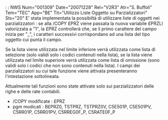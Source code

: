  :  : NWS Num="001309" Date="20071228" Rel="V2R3" Atr="S. Buffoli" Tem="TEC" App="B£" Tit="Utilizzo Liste Oggetto su Parzializzatori" Sts="20"
E' stata implementata la possibiltà di utilizzare liste di oggetti nei parzializzatori :  se alla /COPY £PRZ viene passata la nuova variabile £PRZLI valorizzata a "1", la £PRZ controllerà che, se il primo carattere del campo inizia per "_", i caratteri successivi corrispondano ad una lista del tipo oggetto cui punta il campo.

Se la lista viene utilizzata nel limite inferiore verrà utilizzata come lista di selezione (solo validi solo i codici contenuti nella lista), se la lista viene utilizzata nel limite superiore verrà utilizzata come lista di omissione (sono validi solo i codici che non sono contenuti nella lista).
I campi dei parzializzatori su cui tale funzione viene attivata presenteranno l'intestazione sottolineata.

Attualmente tali funzioni sono state attivate solo sui parzializzatori delle righe e delle rate contabili.

-  /COPY modificate :  £PRZ
-  pgm modicati :  B£PRZ0, TSTPRZ, TSTPRZ0V,  C5E501P, C5E501PV, C5RR01P, C5RR01PV, C5RREG0F_P, C5RATE0F_P
